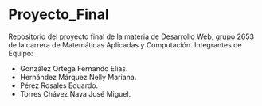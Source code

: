 # Proyecto_Final
Repositorio del proyecto final de la materia de Desarrollo Web, grupo 2653 de la carrera de Matemáticas Aplicadas y Computación.
Integrantes de Equipo:
- González Ortega Fernando Elias.
- Hernández Márquez Nelly Mariana.
- Pérez Rosales Eduardo.
- Torres Chávez Nava José Miguel.
